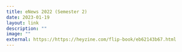 ```yaml
---
title: eNews 2022 (Semester 2)
date: 2023-01-19
layout: link
description: ""
image: ""
external: https://https://heyzine.com/flip-book/eb62143b67.html
---
```



